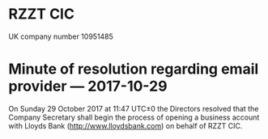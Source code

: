 # RZZT CIC

UK company number 10951485

# Minute of resolution regarding email provider — 2017-10-29

On Sunday 29 October 2017 at 11:47 UTC±0 the Directors resolved that the Company Secretary shall begin the process of opening a business account with Lloyds Bank (http://www.lloydsbank.com) on behalf of RZZT CIC.
